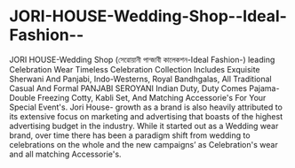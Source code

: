 # JORI-HOUSE-Wedding-Shop--Ideal-Fashion--
JORI HOUSE-Wedding Shop (সেৱোয়ানী পান্জাবী কালেকশন-Ideal Fashion-) leading Celebration Wear Timeless Celebration Collection Includes Exquisite Sherwani And Panjabi, Indo-Westerns, Royal Bandhgalas, All Traditional Casual And Formal PANJABI SEROYANI Indian Duty, Duty Comes Pajama- Double Freezing Cotty, Kabli Set, And Matching Accessorie's For Your Special Event's. Jori House- growth as a brand is also heavily attributed to its extensive focus on marketing and advertising that boasts of the highest advertising budget in the industry. While it started out as a Wedding wear brand, over time there has been a paradigm shift from wedding to celebrations on the whole and the new campaigns’ as Celebration's wear and all matching Accessorie's.
